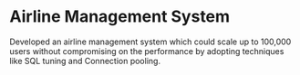 Airline Management System
=======================

Developed an airline management system which could scale up to 100,000 users without compromising on the performance by adopting techniques like SQL tuning and Connection pooling.
